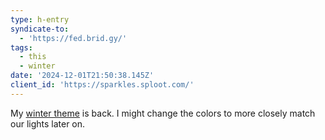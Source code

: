 ```yaml
---
type: h-entry
syndicate-to:
  - 'https://fed.brid.gy/'
tags:
  - this
  - winter
date: '2024-12-01T21:50:38.145Z'
client_id: 'https://sparkles.sploot.com/'
---
```

My [winter theme](https://github.com/benjifs/benji/blob/main/src/scss/_winter.scss) is back. I might change the colors to more closely match our lights later on.
